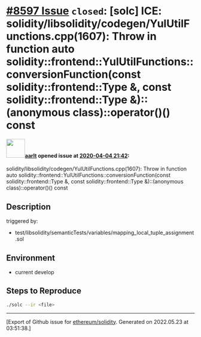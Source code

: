 # [\#8597 Issue](https://github.com/ethereum/solidity/issues/8597) `closed`: [solc] ICE: solidity/libsolidity/codegen/YulUtilFunctions.cpp(1607): Throw in function auto solidity::frontend::YulUtilFunctions::conversionFunction(const solidity::frontend::Type &, const solidity::frontend::Type &)::(anonymous class)::operator()() const

#### <img src="https://avatars.githubusercontent.com/u/5008794?u=2b1535698cd924c4fbc8a5c005f1c0e01e7de991&v=4" width="50">[aarlt](https://github.com/aarlt) opened issue at [2020-04-04 21:42](https://github.com/ethereum/solidity/issues/8597):

solidity/libsolidity/codegen/YulUtilFunctions.cpp(1607): Throw in function auto solidity::frontend::YulUtilFunctions::conversionFunction(const solidity::frontend::Type &, const solidity::frontend::Type &)::(anonymous class)::operator()() const

## Description

triggered by:
- test/libsolidity/semanticTests/variables/mapping_local_tuple_assignment.sol


## Environment

- current develop

## Steps to Reproduce

```sh
./solc --ir <file>
```




-------------------------------------------------------------------------------



[Export of Github issue for [ethereum/solidity](https://github.com/ethereum/solidity). Generated on 2022.05.23 at 03:51:38.]
